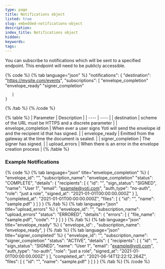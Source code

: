 ```yaml
---
type: page
title: Notifications object
listed: true
slug: embedded-notifications-object
description: 
index_title: Notifications object
hidden: 
keywords: 
tags: 
---
```


You can subscribe to notifications which will be sent to a specified endpoint. This endpoint will need to be publicly accessible.

{% code %}
{% tab language="json" %}
"notifications": {
        "destination": "https://mysite.com/events",
        "subscriptions": [
            "envelope_completion"
            "envelope_ready"
            "signer_completion"
   
       ]
    }
{% /tab %}
{% /code %}

{% table %}
| Parameter | Description | 
| ---- | ---- | 
| destination | scheme of the URL must be HTTPS and a discrete parameter | 
| envelope_completion | When ever a user signs Yoti will send the envelope id and the recipient id that has signed. | 
| envelope_ready | Emitted from the gateway at the time the document is sealed. | 
| signer_completion | The signer has signed. | 
| upload_errors | When there is an error in the envelope creation process | 
{% /table %}

### Example Notifications

{% code %}
{% tab language="json" title="envelope_completion" %}
{
  "envelope_id": "<UUID>",
  "subscription_name": "envelope_completion"
  "status": "COMPLETE",
  "details": {
    "recipients": [
      {
        "id": "<UUID>",
        "sign_status": "SIGNED",
        "name": "User 1",
        "email": "example@yoti.com",
        "auth_type": "no-auth",
        "role": "just a role",
        "signed_at": "2021-01-01T00:00:00.000Z"
      }
    ],
    "completed_at": "2021-01-01T00:00:00.000Z",
    "files": [
      {
        "id": "<UUID>",
        "name": "sample.pdf"
      }
    ]
  }
}
{% /tab %}
{% tab language="json" title="upload_errors" %}
{
  "envelope_id": "<UUID>",
  "subscription_name": "upload_errors"
  "status": "ERRORED",
  "details": {
    "errors": [
      {
        "file_name": "sample.pdf",
        "code": "<ERROR MESSAGE>"
      }
    ]
  }
}
{% /tab %}
{% tab language="json" title="envelope_ready" %}
{
    "envelope_id": <UUID>,
    "subscription_name": "envelope_ready",
}
{% /tab %}
{% tab language="json" title="signer_completed" %}
{
    "envelope_id": "<UUID>",
    "subscription_name": "signer_completion"
    "status": "ACTIVE",
    "details":
    {
        "recipients":
        [
            {
                "id": "<UUID>",
                "sign_status": "SIGNED",
                "name": "User 1",
                "email": "example@yoti.com",
                "auth_type": "no-auth",
                "role": "just a role",
                "signed_at": "2021-01-01T00:00:00.000Z"
            }
        ],
        "completed_at": "2021-06-14T12:22:12.264Z",
        "files": [
        {
          "id": "<UUID>",
          "name": "sample.pdf"
        }
      ]
    }
}
{% /tab %}
{% /code %}